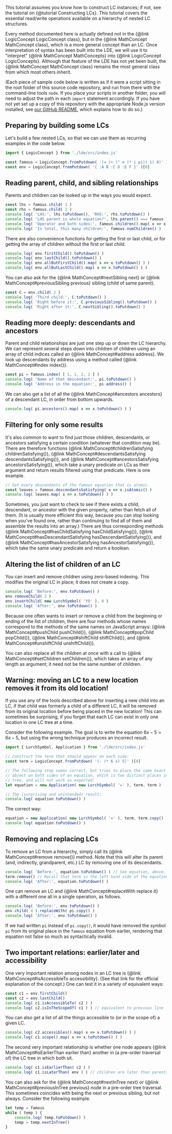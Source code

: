 
This tutorial assumes you know how to construct LC instances; if not, see
the tutorial on {@tutorial Constructing LCs}.  This tutorial covers the
essential read/write operations available on a hierarchy of nested LC
structures.

Every method documented here is actually defined not in the
{@link LogicConcept LogicConcept class}, but in the
{@link MathConcept MathConcept class}, which is a more general concept than an
LC.  Once interpretation of syntax has been built into the LDE, we will use it
to "interpret" {@link MathConcept MathConcepts} into
{@link LogicConcept LogicConcepts}.  Although that feature of the LDE has not
yet been built, the {@link MathConcept MathConcept class} remains the most
general class from which most others inherit.

(Each piece of sample code below is written as if it were a script sitting in
the root folder of this source code repository, and run from there with the
command-line tools `node`.  If you place your scripts in another folder, you
will need to adjust the path in each `import` statement accordingly.  If you
have not yet set up a copy of this repository with the appropriate Node.js
version installed, see [our GitHub README](https://github.com/lurchmath/lde),
which explains how to do so.)

## Preparing by building some LCs

Let's build a few nested LCs, so that we can use them as recurring examples in
the code below.

```js
import { LogicConcept } from './lde/src/index.js'

const famous = LogicConcept.fromPutdown( '(= (+ (^ e (* i pi)) 1) 0)' )[0]
const env = LogicConcept.fromPutdown( '{ :A B :C D :E F }' )[0]
```

## Reading parent, child, and sibling relationships

Parents and children can be looked up in the ways you would expect.

```js
const lhs = famous.child( 1 )
const rhs = famous.child( 2 )
console.log( 'LHS:', lhs.toPutdown(), 'RHS:', rhs.toPutdown() )
console.log( 'LHS parent is whole equation?', lhs.parent() === famous )
console.log( 'Operator and both sides:', famous.children().map( x => x.toPutdown() ) )
console.log( 'In total, this many children:', famous.numChildren() )
```

There are also convenience functions for getting the first or last child, or
for getting the array of children without the first or last child.

```js
console.log( env.firstChild().toPutdown() )
console.log( env.lastChild().toPutdown() )
console.log( env.allButFirstChild().map( x => x.toPutdown() ) )
console.log( env.allButLastChild().map( x => x.toPutdown() ) )
```

You can also ask for the {@link MathConcept#nextSibling next} or
{@link MathConcept#previousSibling previous} sibling (child of same parent).

```js
const C = env.child( 2 )
console.log( 'Third child:', C.toPutdown() )
console.log( 'Right before it:', C.previousSibling().toPutdown() )
console.log( 'Right after it:', C.nextSibling().toPutdown() )
```

## Reading more deeply: descendants and ancestors

Parent and child relationships are just one step up or down the LC hierarchy.
We can represent several steps down into children of children using an array
of child indices called an {@link MathConcept#address address}.  We look up
descendants by address using a method called {@link MathConcept#index index()}.

```js
const pi = famous.index( [ 1, 1, 2, 2 ] )
console.log( 'Name of that descendant:', pi.toPutdown() )
console.log( 'Address in the equation:', pi.address() )
```

We can also get a list of all the {@link MathConcept#ancestors ancestors} of a
descendant LC, in order from bottom upwards.

```js
console.log( pi.ancestors().map( x => x.toPutdown() ) )
```

## Filtering for only some results

It's also common to want to find just those children, descendants, or
ancestors satisfying a certain condition (whatever that condition may be).
There are therefore functions
{@link MathConcept#childrenSatisfying childrenSatisfying()},
{@link MathConcept#descendantsSatisfying descendantsSatisfying()}, and
{@link MathConcept#ancestorsSatisfying ancestorsSatisfying()}, which take a
unary predicate on LCs as their argument and return results filtered using
that predicate.  Here is one example.

```js
// Get every descendants of the famous equation that is atomic.
const leaves = famous.descendantsSatisfying( x => x.isAtomic() )
console.log( leaves.map( x => x.toPutdown() ) )
```

Sometimes, you just want to check to see if there exists a child, descendant,
or ancestor with the given property, rather than fetch all of them.  (It is
usually more efficient this way, because you can stop looking when you've
found one, rather than continuing to find all of them and assemble the results
into an array.)  There are thus corresponding methods
{@link MathConcept#hasChildSatisfying hasChildSatisfying()},
{@link MathConcept#hasDescendantSatisfying hasDescendantSatisfying()}, and
{@link MathConcept#hasAncestorSatisfying hasAncestorSatisfying()}, which take
the same unary predicate and return a boolean.

## Altering the list of children of an LC

You can insert and remove children using zero-based indexing.  This modifies
the original LC in place; it does not create a copy.

```js
console.log( 'Before:', env.toPutdown() )
env.removeChild( 2 )
env.insertChild( new LurchSymbol( 'YO' ), 0 )
console.log( 'After:', env.toPutdown() )
```

Because one often wants to insert or remove a child from the beginning or
ending of the list of children, there are four methods whose names correspond
to the methods of the same names on JavaScript arrays:
{@link MathConcept#pushChild pushChild()},
{@link MathConcept#popChild popChild()},
{@link MathConcept#shiftChild shiftChild()}, and
{@link MathConcept#unshiftChild unshiftChild()}.

You can also replace all the children at once with a call to
{@link MathConcept#setChildren setChildren()}, which takes an array of any
length as argument; it need not be the same number of children.

## Warning: moving an LC to a new location removes it from its old location!

If you use any of the tools described above for inserting a new child into an
LC, if that child was formerly a child of a different LC, it will be removed
from its original location before being placed in the new location!  This can
sometimes be surprising, if you forget that each LC can exist in only one
location in one LC tree at a time.

Consider the following example.  The goal is to write the equation
$6x-5=6x-5$, but using the wrong technique produces an incorrect result.

```js
import { LurchSymbol, Application } from './lde/src/index.js'

// Construct the term that should appear on each side:
const term = LogicConcept.fromPutdown( '(- (* 6 x) 5)' )[0]

// The following step seems correct, but tries to place the same exact term
// object on both sides of an equation, which is two distinct places in an LC
// tree, and will not work as expected:
let equation = new Application( new LurchSymbol( '=' ), term, term )

// The (surprising and unintended) result:
console.log( equation.toPutdown() )
```

The correct way:

```js
equation = new Application( new LurchSymbol( '=' ), term, term.copy() )
console.log( equation.toPutdown() )
```

## Removing and replacing LCs

To remove an LC from a hierarchy, simply call its
{@link MathConcept#remove remove()} method.  Note that this will alter its
parent (and, indirectly, grandparent, etc.) LC by removing one of its
descendants.

```js
console.log( 'Before:', equation.toPutdown() ) // See equation, above.
term.remove() // Recall that term is the left hand side of the equation.
console.log( 'After:', equation.toPutdown() )
```

One can remove an LC and {@link MathConcept#replaceWith replace it} with a
different one all in a single operation, as follows.

```js
console.log( 'Before:', env.toPutdown() )
env.child( 4 ).replaceWith( pi.copy() )
console.log( 'After:', env.toPutdown() )
```

If we had written `pi` instead of `pi.copy()`, it would have removed the
symbol `pi` from its original place in the `famous` equation from earlier,
rendering that equation not false so much as syntactically invalid.

## Two important relations: earlier/later and accessibility

One very important relation among nodes in an LC tree is
{@link MathConcept#isAccessibleTo accessibility}.  (See that link for the
official explanation of the concept.)  One can test it in a variety of
equivalent ways:

```js
const c1 = env.firstChild()
const c2 = env.lastChild()
console.log( c1.isAccessibleTo( c2 ) )
console.log( c2.isInTheScopeOf( c1 ) ) // equivalent to previous line
```

You can also get a list of all the things accessible to (or in the scope of)
a given LC.

```js
console.log( c2.accessibles().map( x => x.toPutdown() ) )
console.log( c1.scope().map( x => x.toPutdown() ) )
```

The second very important relationship is whether one node appears
{@link MathConcept#isEarlierThan earlier than} another in (a pre-order
traversal of) the LC tree in which both sit.

```js
console.log( c1.isEarlierThan( c2 ) )
console.log( c1.isLaterThan( env ) ) // children are later than parents
```

You can also ask for the {@link MathConcept#nextInTree next} or
{@link MathConcept#previousInTree previous} node in a pre-order tree
traversal.  This sometimes coincides with being the next or previous sibling,
but not always.  Consider the following example.

```js
let temp = famous
while ( temp ) {
    console.log( temp.toPutdown() )
    temp = temp.nextInTree()
}
```
